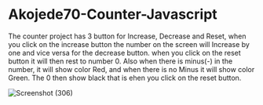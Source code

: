 # Akojede70-Counter-Javascript


The counter project has 3 button for Increase, Decrease and Reset, when you click on the increase button the number on the screen will Increase by one and vice versa for the decrease button. when you click on the reset button it will then rest to number 0. Also when there is minus(-) in the number, it will show color Red, and when there is no Minus it will show color Green. The 0 then show black that is ehen you click on the reset button.






![Screenshot (306)](https://user-images.githubusercontent.com/88320958/200161838-bb1b7b74-5621-4f83-a02d-682d06a45798.png)
